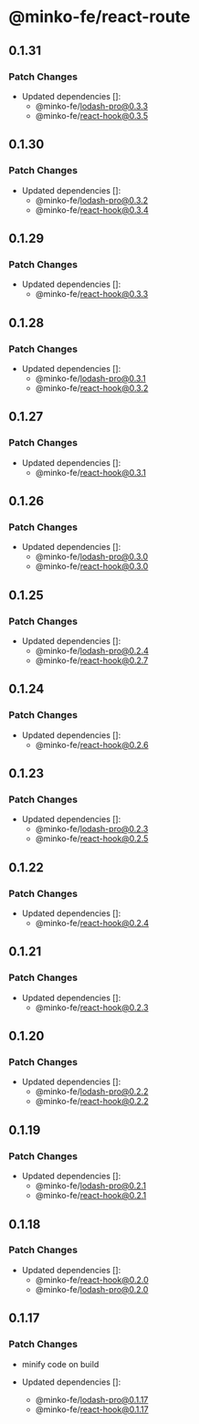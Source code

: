 # @minko-fe/react-route

## 0.1.31

### Patch Changes

- Updated dependencies []:
  - @minko-fe/lodash-pro@0.3.3
  - @minko-fe/react-hook@0.3.5

## 0.1.30

### Patch Changes

- Updated dependencies []:
  - @minko-fe/lodash-pro@0.3.2
  - @minko-fe/react-hook@0.3.4

## 0.1.29

### Patch Changes

- Updated dependencies []:
  - @minko-fe/react-hook@0.3.3

## 0.1.28

### Patch Changes

- Updated dependencies []:
  - @minko-fe/lodash-pro@0.3.1
  - @minko-fe/react-hook@0.3.2

## 0.1.27

### Patch Changes

- Updated dependencies []:
  - @minko-fe/react-hook@0.3.1

## 0.1.26

### Patch Changes

- Updated dependencies []:
  - @minko-fe/lodash-pro@0.3.0
  - @minko-fe/react-hook@0.3.0

## 0.1.25

### Patch Changes

- Updated dependencies []:
  - @minko-fe/lodash-pro@0.2.4
  - @minko-fe/react-hook@0.2.7

## 0.1.24

### Patch Changes

- Updated dependencies []:
  - @minko-fe/react-hook@0.2.6

## 0.1.23

### Patch Changes

- Updated dependencies []:
  - @minko-fe/lodash-pro@0.2.3
  - @minko-fe/react-hook@0.2.5

## 0.1.22

### Patch Changes

- Updated dependencies []:
  - @minko-fe/react-hook@0.2.4

## 0.1.21

### Patch Changes

- Updated dependencies []:
  - @minko-fe/react-hook@0.2.3

## 0.1.20

### Patch Changes

- Updated dependencies []:
  - @minko-fe/lodash-pro@0.2.2
  - @minko-fe/react-hook@0.2.2

## 0.1.19

### Patch Changes

- Updated dependencies []:
  - @minko-fe/lodash-pro@0.2.1
  - @minko-fe/react-hook@0.2.1

## 0.1.18

### Patch Changes

- Updated dependencies []:
  - @minko-fe/react-hook@0.2.0
  - @minko-fe/lodash-pro@0.2.0

## 0.1.17

### Patch Changes

- minify code on build

- Updated dependencies []:
  - @minko-fe/lodash-pro@0.1.17
  - @minko-fe/react-hook@0.1.17
